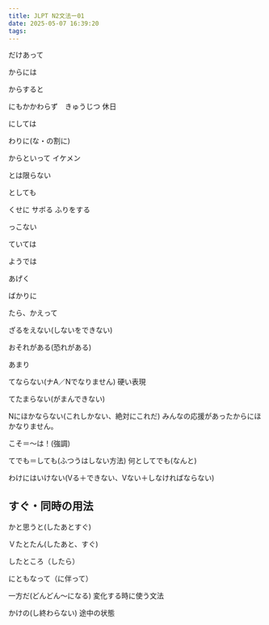 ```yaml
---
title: JLPT N2文法ー01
date: 2025-05-07 16:39:20
tags:
---
```


<!-- more --> 

だけあって

からには

からすると

にもかかわらず　きゅうじつ 休日

にしては

わりに(な・の割に)

からといって イケメン

とは限らない

としても

くせに サボる ふりをする

っこない

ていては

ようでは

あげく

ばかりに

たら、かえって

ざるをえない(しないをできない)

おそれがある(恐れがある)

あまり

てならない(ナA／Nでなりません) 硬い表現

てたまらない(がまんできない)

Nにほかならない(これしかない、絶対にこれだ)
みんなの応援があったからにほかなりません。

こそ＝～は！(強調)

てでも＝しても(ふつうはしない方法)
何としてでも(なんと)

わけにはいけない(Vる＋できない、Ⅴない＋しなければならない)

## すぐ・同時の用法

かと思うと(したあとすぐ)

Ｖたとたん(したあと、すぐ)

したところ（したら）

にともなって（に伴って）

一方だ(どんどん～になる) 変化する時に使う文法

かけの(し終わらない) 途中の状態
